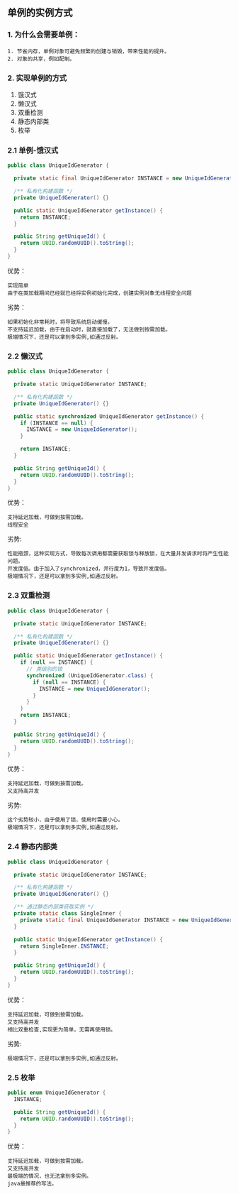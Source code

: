 ## 单例的实例方式

### 1. 为什么会需要单例：
>
    1. 节省内存，单例对象可避免频繁的创建与销毁，带来性能的提升。
    2. 对象的共享，例如配制。
>

### 2. 实现单例的方式
1. 饿汉式
2. 懒汉式
3. 双重检测
4. 静态内部类
5. 枚举


### 2.1 单例-饿汉式
```java
public class UniqueIdGenerator {

  private static final UniqueIdGenerator INSTANCE = new UniqueIdGenerator();

  /** 私有化构建函数 */
  private UniqueIdGenerator() {}

  public static UniqueIdGenerator getInstance() {
    return INSTANCE;
  }

  public String getUniqueId() {
    return UUID.randomUUID().toString();
  }
}
```

优势：
>
    实现简单
    由于在类加载期间已经就已经将实例初始化完成，创建实例对象无线程安全问题
>

劣势：
>
    如果初始化非常耗时，将导致系统启动缓慢。
    不支持延迟加载，由于在启动时，就直接加载了，无法做到按需加载。
    极端情况下，还是可以拿到多实例,如通过反射。
>


### 2.2 懒汉式
```java
public class UniqueIdGenerator {

  private static UniqueIdGenerator INSTANCE;

  /** 私有化构建函数 */
  private UniqueIdGenerator() {}

  public static synchronized UniqueIdGenerator getInstance() {
    if (INSTANCE == null) {
      INSTANCE = new UniqueIdGenerator();
    }

    return INSTANCE;
  }

  public String getUniqueId() {
    return UUID.randomUUID().toString();
  }
}

```
优势：
>
    支持延迟加载，可做到按需加载。
    线程安全
>

劣势:
>
    性能瓶颈，这种实现方式，导致每次调用都需要获取锁与释放锁，在大量并发请求时将产生性能问题。
    并发度低。由于加入了synchronized，并行度为1，导致并发度低。
    极端情况下，还是可以拿到多实例,如通过反射。
>


### 2.3 双重检测
```java
public class UniqueIdGenerator {

  private static UniqueIdGenerator INSTANCE;

  /** 私有化构建函数 */
  private UniqueIdGenerator() {}

  public static UniqueIdGenerator getInstance() {
    if (null == INSTANCE) {
      // 类级别的锁
      synchronized (UniqueIdGenerator.class) {
        if (null == INSTANCE) {
          INSTANCE = new UniqueIdGenerator();
        }
      }
    }
    return INSTANCE;
  }

  public String getUniqueId() {
    return UUID.randomUUID().toString();
  }
}

```

优势：
>
    支持延迟加载，可做到按需加载。
    又支持高并发
>

劣势:
>
    这个劣势较小，由于使用了锁，使用时需要小心。
    极端情况下，还是可以拿到多实例,如通过反射。
>



### 2.4 静态内部类
```java
public class UniqueIdGenerator {

  private static UniqueIdGenerator INSTANCE;

  /** 私有化构建函数 */
  private UniqueIdGenerator() {}

  /** 通过静态内部类获取实例 */
  private static class SingleInner {
    private static final UniqueIdGenerator INSTANCE = new UniqueIdGenerator();
  }

  public static UniqueIdGenerator getInstance() {
    return SingleInner.INSTANCE;
  }

  public String getUniqueId() {
    return UUID.randomUUID().toString();
  }
}

```

优势：
>
    支持延迟加载，可做到按需加载。
    又支持高并发
    相比双重检查,实现更为简单，无需再使用锁。
>

劣势:
>
    极端情况下，还是可以拿到多实例,如通过反射。
>

### 2.5 枚举
```java
public enum UniqueIdGenerator {
  INSTANCE;

  public String getUniqueId() {
    return UUID.randomUUID().toString();
  }
}

```

优势：
>
    支持延迟加载，可做到按需加载。
    又支持高并发
    最极端的情况，也无法拿到多实例。
    java最推荐的写法。
>




